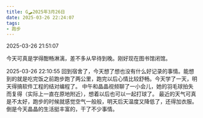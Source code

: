 ```yaml
---
title: G🛹2025年3月26日
date: 2025-03-26 22:24:07
tags:
- 跑步
---
```


2025-03-26 21:51:07

今天可真是学得酣畅淋漓，差不多从早待到晚。刚好现在图书馆闭馆。

2025-03-26 22:10:55
回到宿舍了，今天想了想也没有什么好记录的事情。能想到的就是吃完饭之前跑步跑了两公里，跑完以后心情比较舒畅。今天学了一天，明天得搞软件工程的结对编程了。
中午和晶晶视频聊了一小会儿，她的羽毛球拍失而复得（实际上一直在原地附近），想着以后也可以一起打球了。
最近的天气可真是不太好，跑步的时候就感觉空气一般般，明天后天温度又降低了，还得加衣服。
倒是今天晶晶的生活挺丰富的，干了不少事情。

